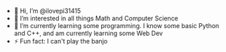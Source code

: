 - 👋 Hi, I’m @ilovepi31415
- 👀 I’m interested in all things Math and Computer Science
- 🌱 I’m currently learning some programming. I know some basic Python and C++, and am currently learning some Web Dev
- ⚡ Fun fact: I can't play the banjo

<!---
ilovepi31415/ilovepi31415 is a ✨ special ✨ repository because its `README.md` (this file) appears on your GitHub profile.
You can click the Preview link to take a look at your changes.
--->

